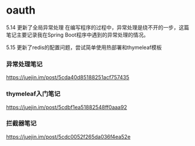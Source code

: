 # oauth
5.14   更新了全局异常处理
在编写程序的过程中，异常处理是绕不开的一步，这篇笔记主要记录我在Spring Boot程序中遇到的异常处理的情况。


5.15   更新了redis的配置问题，尝试简单使用热部署和thymeleaf模板
### 异常处理笔记
https://juejin.im/post/5cda40d85188251acf757435
### thymeleaf入门笔记
https://juejin.im/post/5cdbf1ea51882548ff0aaa92
### 拦截器笔记
https://juejin.im/post/5cdc0052f265da036f4ea52e
